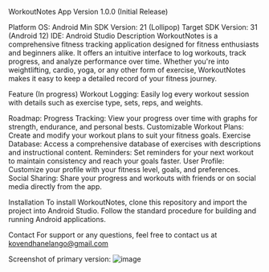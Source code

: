 WorkoutNotes App
Version
1.0.0 (Initial Release)

Platform
OS: Android
Min SDK Version: 21 (Lollipop)
Target SDK Version: 31 (Android 12)
IDE: Android Studio
Description
WorkoutNotes is a comprehensive fitness tracking application designed for fitness enthusiasts and beginners alike. It offers an intuitive interface to log workouts, track progress, and analyze performance over time. Whether you're into weightlifting, cardio, yoga, or any other form of exercise, WorkoutNotes makes it easy to keep a detailed record of your fitness journey.

Feature (In progress)
Workout Logging: Easily log every workout session with details such as exercise type, sets, reps, and weights.

Roadmap:
Progress Tracking: View your progress over time with graphs for strength, endurance, and personal bests.
Customizable Workout Plans: Create and modify your workout plans to suit your fitness goals.
Exercise Database: Access a comprehensive database of exercises with descriptions and instructional content.
Reminders: Set reminders for your next workout to maintain consistency and reach your goals faster.
User Profile: Customize your profile with your fitness level, goals, and preferences.
Social Sharing: Share your progress and workouts with friends or on social media directly from the app.

Installation
To install WorkoutNotes, clone this repository and import the project into Android Studio. Follow the standard procedure for building and running Android applications.

Contact
For support or any questions, feel free to contact us at kovendhanelango@gmail.com

Screenshot of primary version:
![image](https://github.com/KoviElango/WorkoutNotes/assets/151704614/9dd61d00-ce87-4afd-b782-e5c280f0dfae)
